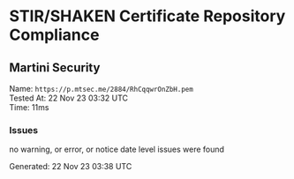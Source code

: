 # STIR/SHAKEN Certificate Repository Compliance

## Martini Security

Name: `https://p.mtsec.me/2884/RhCqqwrOnZbH.pem`\
Tested At: 22 Nov 23 03:32 UTC\
Time: 11ms

### Issues

no warning, or error, or notice date level issues were found

Generated: 22 Nov 23 03:38 UTC